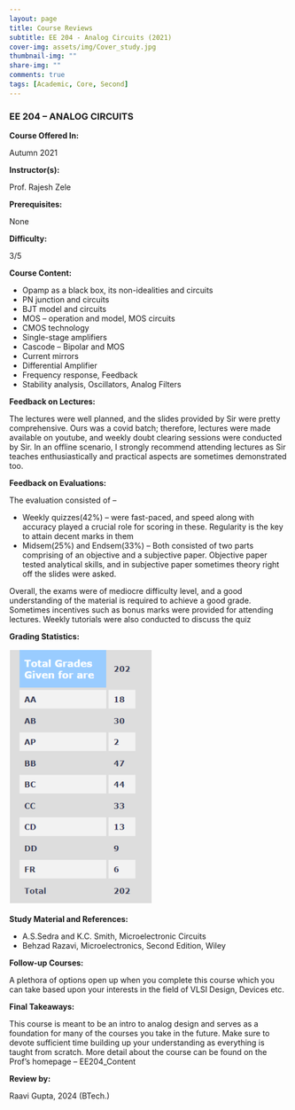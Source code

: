 ```yaml
---
layout: page
title: Course Reviews
subtitle: EE 204 - Analog Circuits (2021)
cover-img: assets/img/Cover_study.jpg
thumbnail-img: ""
share-img: ""
comments: true
tags: [Academic, Core, Second]
---
```


### EE 204 – ANALOG CIRCUITS

**Course Offered In:**

Autumn 2021

**Instructor(s):**

Prof. Rajesh Zele

**Prerequisites:**

None

**Difficulty:**

3/5

**Course Content:**

- Opamp as a black box, its non-idealities and circuits
- PN junction and circuits
- BJT model and circuits
- MOS – operation and model, MOS circuits
- CMOS technology
- Single-stage amplifiers
- Cascode – Bipolar and MOS
- Current mirrors
- Differential Amplifier
- Frequency response, Feedback
- Stability analysis, Oscillators, Analog Filters

**Feedback on Lectures:**

The lectures were well planned, and the slides provided by Sir were pretty comprehensive.
Ours was a covid batch; therefore, lectures were made available on youtube, and weekly doubt clearing sessions were conducted by Sir. In an offline scenario, I strongly recommend attending lectures as Sir teaches enthusiastically and practical aspects are sometimes demonstrated too.

**Feedback on Evaluations:**

The evaluation consisted of –
- Weekly quizzes(42%) – were fast-paced, and speed along with accuracy played a crucial role for scoring in these. Regularity is the key to attain decent marks in them
- Midsem(25%) and Endsem(33%) – Both consisted of two parts comprising of an objective and a subjective paper. Objective paper tested analytical skills, and in subjective paper sometimes theory right off the slides were asked.

Overall, the exams were of mediocre difficulty level, and a good understanding of the material is required to achieve a good grade. Sometimes incentives such as bonus marks were provided for attending lectures. Weekly tutorials were also conducted to discuss the quiz

**Grading Statistics:**

![Grades](EE204_2021_grades.png)

**Study Material and References:**

- A.S.Sedra and K.C. Smith, Microelectronic Circuits
- Behzad Razavi, Microelectronics, Second Edition, Wiley

**Follow-up Courses:**

A plethora of options open up when you complete this course which you can take based upon your interests in the field of VLSI Design, Devices etc.

**Final Takeaways:**

This course is meant to be an intro to analog design and serves as a foundation for many of the courses you take in the future. Make sure to devote sufficient time building up your understanding as everything is taught from scratch. More detail about the course can be found on the Prof’s homepage – EE204_Content

**Review by:**
 
Raavi Gupta, 2024 (BTech.)